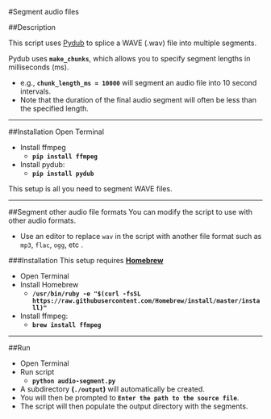 #Segment audio files

##Description

This script uses [Pydub](https://github.com/jiaaro/pydub/ "jiaaro - Pydub | Github") to splice a WAVE (.wav) file into multiple segments.

Pydub uses **`make_chunks`**, which allows you to specify segment lengths in milliseconds (ms).
* e.g., **`chunk_length_ms = 10000`** will segment an audio file into 10 second intervals. 
* Note that the duration of the final audio segment will often be less than the specified length.

------------


##Installation
Open Terminal
* Install ffmpeg
	* **`pip install ffmpeg`**
* Install pydub:
	* **`pip install pydub`**

This setup is all you need to segment WAVE files.


------------
##Segment other audio file formats
You can modify the script to use with other audio formats.
* Use an editor to replace `wav` in the script with another file format such as `mp3`, `flac`, `ogg`, etc .

###Installation
This setup requires **[Homebrew](https://brew.sh/ "Homebrew - The missing package manager for macOS or Linux")**
* Open Terminal
* Install Homebrew 
	* **`/usr/bin/ruby -e "$(curl -fsSL https://raw.githubusercontent.com/Homebrew/install/master/install)"`**
* Install ffmpeg:
 	* **`brew install ffmpeg`**

------------
##Run
* Open Terminal
* Run script
	*  **`python audio-segment.py`**
* A subdirectory **(`./output`)** will automatically be created.
* You will then be prompted to **`Enter the path to the source file`**.
* The script will then populate the output directory with the segments.

